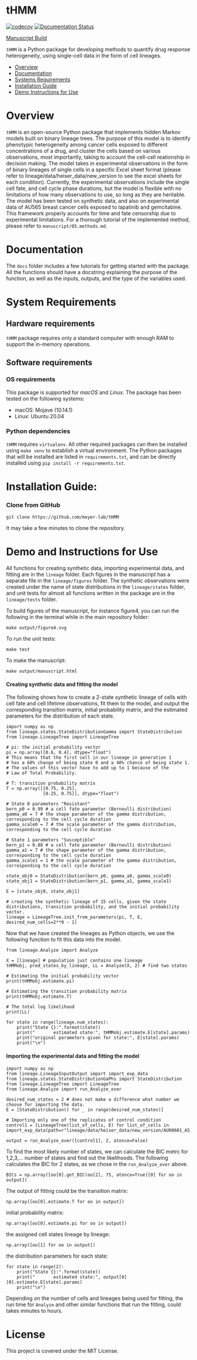 # tHMM

[![codecov](https://codecov.io/gh/meyer-lab/tHMM/branch/master/graph/badge.svg)](https://codecov.io/gh/meyer-lab/tHMM)
[![Documentation Status](https://readthedocs.org/projects/tHMM/badge/?version=latest)](https://lineage-growth.readthedocs.io/en/latest/?badge=latest)

[Manuscript Build](https://meyer-lab.github.io/tHMM/manuscript.html)

`tHMM` is a Python package for developing methods to quantify drug response heterogeneity, using single-cell data in the form of cell lineages.

- [Overview](#Overview)
- [Documentation](#Documentation)
- [Systems Requirements](#system-requirements)
- [Installation Guide](#Installation-Guide)
- [Demo Instructions for Use](#Demo)

# Overview

`tHMM` is an open-source Python package that implements hidden Markov models built on binary lineage trees. The purpose of this model is to identify phenotypic heterogeneity among cancer cells exposed to different concentrations of a drug, and cluster the cells based on various observations, most importantly, taking to account the cell-cell reationship in decision making. The model takes in experimental observations in the form of binary lineages of single cells in a specific Excel sheet format (please refer to lineage/data/heiser_data/new_version to see the excel sheets for each condition). Currently, the experimental observations include the single cell fate, and cell cycle phase durations, but the model is flexible with no limitations of how many observations to use, so long as they are heritable. The model has been tested on synthetic data, and also on experimental data of AU565 breast cancer cells exposed to lapatinib and gemcitabine. This framework properly accounts for time and fate censorship due to experimental limitations. For a thorough tutorial of the implemented method, please refer to `manuscript/05.methods.md`.

# Documentation
The `docs` folder includes a few tutorials for getting started with the package. All the functions should have a docstring explaining the purpose of the function, as well as the inputs, outputs, and the type of the variables used.

# System Requirements
## Hardware requirements
`tHMM` package requires only a standard computer with enough RAM to support the in-memory operations.

## Software requirements

### OS requirements
This package is supported for *macOS* and *Linux*. The package has been tested on the following systems:
- macOS: Mojave (10.14.1)
- Linux: Ubuntu 20.04

### Python dependencies
`tHMM` requires `virtualenv`. All other required packages can then be installed using `make venv` to establish a virtual environment. The Python packages that will be installed are listed in `requirements.txt`, and can be directly installed using `pip install -r requirements.txt`.

# Installation Guide:

### Clone from GitHub
```
git clone https://github.com/meyer-lab/tHMM
```
It may take a few minutes to clone the repository.

# Demo and Instructions for Use

All functions for creating synthetic data, importing experimental data, and fitting are in the `lineage` folder. Each figures in the manuscript has a separate file in the `lineage/figures` folder. The synthetic observations were created under the name of state distributions in the `lineage/states` folder, and unit tests for almost all functions written in the package are in the `lineage/tests` folder.
 
To build figures of the manuscript, for instance figure4, you can run the following in the terminal while in the main repository folder:

```
make output/figure4.svg
```

To run the unit tests:

```
make test
```

To make the manuscript:

```
make output/manuscript.html 
```

#### Creating synthetic data and fitting the model

The following shows how to create a 2-state synthetic lineage of cells with cell fate and cell lifetime observations, fit them to the model, and output the corresponding transition matrix, initial probability matrix, and the estimated parameters for the distribution of each state.

```
import numpy as np
from lineage.states.StateDistributionGamma import StateDistribution
from lineage.LineageTree import LineageTree

# pi: the initial probability vector
pi = np.array([0.6, 0.4], dtype="float")
# This means that the first cell in our lineage in generation 1
# has a 60% change of being state 0 and a 40% chance of being state 1.
# The values of this vector have to add up to 1 because of the
# Law of Total Probability.

# T: transition probability matrix
T = np.array([[0.75, 0.25],
              [0.25, 0.75]], dtype="float")

# State 0 parameters "Resistant"
bern_p0 = 0.99 # a cell fate parameter (Bernoulli distribution)
gamma_a0 = 7 # the shape parameter of the gamma distribution, corresponding to the cell cycle duration
gamma_scale0 = 7 # the scale parameter of the gamma distribution, corresponding to the cell cycle duration

# State 1 parameters "Susceptible"
bern_p1 = 0.88 # a cell fate parameter (Bernoulli distribution)
gamma_a1 = 7 # the shape parameter of the gamma distribution, corresponding to the cell cycle duration
gamma_scale1 = 1 # the scale parameter of the gamma distribution, corresponding to the cell cycle duration

state_obj0 = StateDistribution(bern_p0, gamma_a0, gamma_scale0)
state_obj1 = StateDistribution(bern_p1, gamma_a1, gamma_scale1)

E = [state_obj0, state_obj1]

# creating the synthetic lineage of 15 cells, given the state distributions, transition probability, and the initial probability vector.
lineage = LineageTree.init_from_parameters(pi, T, E, desired_num_cells=2**9 - 1)
```

Now that we have created the lineages as Python objects, we use the following function to fit this data into the model.

```
from lineage.Analyze import Analyze

X = [lineage] # population just contains one lineage
tHMMobj, pred_states_by_lineage, LL = Analyze(X, 2) # find two states

# Estimating the initial probability vector
print(tHMMobj.estimate.pi)

# Estimating the transition probability matrix
print(tHMMobj.estimate.T)

# The total log likelihood
print(LL)

for state in range(lineage.num_states):
    print("State {}:".format(state))
    print("       estimated state:", tHMMobj.estimate.E[state].params)
    print("original parameters given for state:", E[state].params)
    print("\n")
```

#### Importing the experimental data and fitting the model

```
import numpy as np
from lineage.LineageInputOutput import import_exp_data
from lineage.states.StateDistributionGaPhs import StateDistribution
from lineage.LineageTree import LineageTree
from lineage.Analyze import run_Analyze_over

desired_num_states = 2 # does not make a difference what number we choose for importing the data.
E = [StateDistribution() for _ in range(desired_num_states)]

# Importing only one of the replicates of control condition
control1 = [LineageTree(list_of_cells, E) for list_of_cells in import_exp_data(path=r"lineage/data/heiser_data/new_version/AU00601_A5_1_V5.xlsx")]

output = run_Analyze_over([control1], 2, atonce=False)
```
To find the most likely number of states, we can calculate the BIC metrc for 1,2,3,... number of states and find out the likelihoods.
The following calculates the BIC for 2 states, as we chose in the `run_Analyze_over` above.

```
BICs = np.array([oo[0].get_BIC(oo[2], 75, atonce=True)[0] for oo in output])
```

The output of fitting could be the transition matrix:
```
np.array([oo[0].estimate.T for oo in output])
```

initial probability matrix:
```
np.array([oo[0].estimate.pi for oo in output])
```

the assigned cell states lineage by lineage:
```
np.array([oo[1] for oo in output])
```

the distribution parameters for each state:
```
for state in range(2):
    print("State {}:".format(state))
    print("       estimated state:", output[0][0].estimate.E[state].params)
    print("\n")
```

Depending on the number of cells and lineages being used for fitting, the run time for `Analyze` and other similar functions that run the fitting, could takes minutes to hours.

# License
This project is covered under the MIT License.

